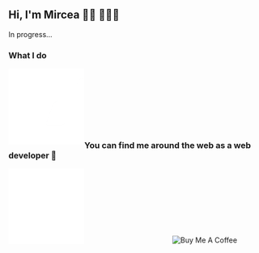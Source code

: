 ## Hi, I'm Mircea 👋🏻 👨🏻‍💻

In progress...

### What I do
<img align="left" width="150" height="150" src="https://github.com/MirceaConstantin/MirceaConstantin/blob/master/assets/devLogo.gif?raw=true" />

<br /><br /><br /><br /><br /><br /><br />

### You can find me around the web as a web developer 🙂

<img align="left" width="150" height="150" src="https://github.com/MirceaConstantin/MirceaConstantin/blob/master/assets/contact.gif?raw=true" />

<br /><br /><br /><br /><br /><br /><br />

<a href="https://www.buymeacoffee.com/micdev" target="_blank"><img align="right" height="42px" width="180px" src="https://cdn.buymeacoffee.com/buttons/lato-green.png" alt="Buy Me A Coffee" ></a>
